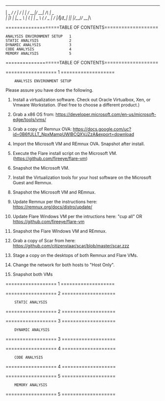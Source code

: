   ___ ___ ___ ___ ___ ___ _____   ___  ___   _   ___ 
 |   \_ _/ __/ __| __/ __|_   _| / __|/ __| /_\ | _ \
 | |) | |\__ \__ \ _| (__  | |   \__ \ (__ / _ \|   /
 |___/___|___/___/___\___| |_|   |___/\___/_/ \_\_|_\
                                                     

===================TABLE OF CONTENTS===================

	ANALYSIS ENVIRONMENT SETUP   1
	STATIC ANALYSIS              2
	DYNAMIC ANALYSIS             3
	CODE ANALYSIS                4
	MEMORY ANALYSIS              5

===================TABLE OF CONTENTS===================

==================        1         ===================

		ANALYSIS ENVIRONMENT SETUP

Please assure you have done the following.

1.  Install a virtualization software.  Check out Oracle Virtualbox, Xen,  or Vmware Workstation.  (Feel free to choose a different product.)

2.  Grab a x86 OS from: https://developer.microsoft.com/en-us/microsoft-edge/tools/vms/

3.  Grab a copy of Remnux OVA: https://docs.google.com/uc?id=0B6fULLT_NpxMampUWlBCQXVJZzA&export=download

4.  Import the Microsoft VM and REmnux OVA.  Snapshot after install.

5.  Execute the Flare install script on the Microsoft VM.  (https://github.com/fireeye/flare-vm)

6.  Snapshot the Microsoft VM.

7.  Install the Virtualization tools for your host software on the Microsoft Guest and Remnux.

8.  Snapshot the Microsoft VM and REmnux.

9.  Update Remnux per the instructions here:  https://remnux.org/docs/distro/update/

10.  Update Flare Windows VM per the intructions here:  "cup all"  OR https://github.com/fireeye/flare-vm

11.  Snapshot the Flare WIndows VM and REmnux.

12.  Grab a copy of Scar from here: https://github.com/citizenstaar/scar/blob/master/scar.zzz 

13.  Stage a copy on the desktops of both Remnux and Flare VMs.

14.  Change the network for both hosts to "Host Only".

15.  Snapshot both VMs
 
==================        1         ===================

==================        2         ===================

		STATIC ANALYSIS

 
<TBA>



==================        2         ===================

==================        3         ===================


		DYNAMIC ANALYSIS
<TBA>



==================        3         ===================

==================        4         ===================

		CODE ANALYSIS

<TBA>

==================        4         ===================

==================        5         ===================

		MEMORY ANALYSIS

<TBA>

==================        5         ===================
